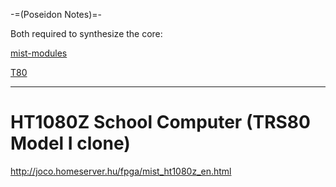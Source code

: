 -=(Poseidon Notes)=-

Both required to synthesize the core:

[mist-modules](https://github.com/mist-devel/mist-modules/tree/39a233f968fcef92c7389fb4dab42acc9c81c439)

[T80](https://github.com/mist-devel/T80/tree/f7f776b54d67dcd6b19d3b97027dfbc6db6f14f4)

___
HT1080Z School Computer (TRS80 Model I clone)
=============================================

http://joco.homeserver.hu/fpga/mist_ht1080z_en.html

